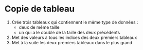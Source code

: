 ﻿# Copie de tableau

1. Crée trois tableaux qui contiennent le même type de données :
   * deux de même taille
   * un qui a le double de la taille des deux précédents
2. Met des valeurs à tous les indices des deux premiers tableaux
3. Met à la suite les deux premiers tableaux dans le plus grand